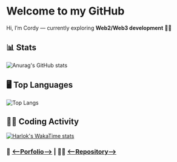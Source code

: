 # Welcome to my GitHub
Hi, I’m Cordy — currently exploring **Web2/Web3 development** 🚀🚀

## 📊 Stats
![Anurag's GitHub stats](https://github-readme-stats.vercel.app/api?username=cordyStackX&show_icons=true&theme=dark)
## 🖥️ Top Languages
![Top Langs](https://github-readme-stats.vercel.app/api/top-langs/?username=cordyStackX&layout=compact&theme=dark)
## 👨‍💻 Coding Activity
[![Harlok's WakaTime stats](https://github-readme-stats.vercel.app/api/wakatime?username=cordyStackX)](https://github.com/cordyStackX/cordyStackX.git)

### 🔗 [<--Porfolio-->](https://portfolio-five-umber-jl2hcp0bpp.vercel.app/) | 👨‍💻 [<--Repository-->](https://github.com/cordy-fullstack/cordy-fullstack)
